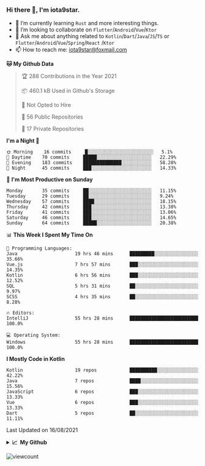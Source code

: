 ### Hi there 👋, I'm iota9star.

- 🌱 I’m currently learning `Rust` and more interesting things.
- 👯 I’m looking to collaborate on `Flutter`/`Android`/`Vue`/`Ktor`
- 💬 Ask me about anything related to `Kotlin`/`Dart`/`Java`/`JS`/`TS` or `Flutter`/`Android`/`Vue`/`Spring`/`React`
  /`Ktor`
- 📫 How to reach me: [iota9star@foxmail.com](iota9star@foxmail.com)



<!--START_SECTION:waka-->
**🐱 My Github Data** 

> 🏆 288 Contributions in the Year 2021
 > 
> 📦 460.1 kB Used in Github's Storage 
 > 
> 🚫 Not Opted to Hire
 > 
> 📜 56 Public Repositories 
 > 
> 🔑 17 Private Repositories  
 > 
**I'm a Night 🦉** 

```text
🌞 Morning    16 commits     █░░░░░░░░░░░░░░░░░░░░░░░░   5.1% 
🌆 Daytime    70 commits     █████░░░░░░░░░░░░░░░░░░░░   22.29% 
🌃 Evening    183 commits    ██████████████░░░░░░░░░░░   58.28% 
🌙 Night      45 commits     ███░░░░░░░░░░░░░░░░░░░░░░   14.33%

```
📅 **I'm Most Productive on Sunday** 

```text
Monday       35 commits     ██░░░░░░░░░░░░░░░░░░░░░░░   11.15% 
Tuesday      29 commits     ██░░░░░░░░░░░░░░░░░░░░░░░   9.24% 
Wednesday    57 commits     ████░░░░░░░░░░░░░░░░░░░░░   18.15% 
Thursday     42 commits     ███░░░░░░░░░░░░░░░░░░░░░░   13.38% 
Friday       41 commits     ███░░░░░░░░░░░░░░░░░░░░░░   13.06% 
Saturday     46 commits     ███░░░░░░░░░░░░░░░░░░░░░░   14.65% 
Sunday       64 commits     █████░░░░░░░░░░░░░░░░░░░░   20.38%

```


📊 **This Week I Spent My Time On** 

```text
💬 Programming Languages: 
Java                     19 hrs 46 mins      █████████░░░░░░░░░░░░░░░░   35.66% 
Vue.js                   7 hrs 57 mins       ███░░░░░░░░░░░░░░░░░░░░░░   14.35% 
Kotlin                   6 hrs 56 mins       ███░░░░░░░░░░░░░░░░░░░░░░   12.52% 
SQL                      5 hrs 31 mins       ██░░░░░░░░░░░░░░░░░░░░░░░   9.97% 
SCSS                     4 hrs 35 mins       ██░░░░░░░░░░░░░░░░░░░░░░░   8.28%

🔥 Editors: 
IntelliJ                 55 hrs 28 mins      █████████████████████████   100.0%

💻 Operating System: 
Windows                  55 hrs 28 mins      █████████████████████████   100.0%

```

**I Mostly Code in Kotlin** 

```text
Kotlin                   19 repos            ██████████░░░░░░░░░░░░░░░   42.22% 
Java                     7 repos             ████░░░░░░░░░░░░░░░░░░░░░   15.56% 
JavaScript               6 repos             ███░░░░░░░░░░░░░░░░░░░░░░   13.33% 
Vue                      6 repos             ███░░░░░░░░░░░░░░░░░░░░░░   13.33% 
Dart                     5 repos             ██░░░░░░░░░░░░░░░░░░░░░░░   11.11%

```



 Last Updated on 16/08/2021
<!--END_SECTION:waka-->

<details>
  <summary><b>📈&nbsp;&nbsp;My Github</b></summary>
  <br>
  <img src='https://github-profile-trophy.vercel.app/?username=iota9star'>
  <img src='https://bad-apple-github-readme.vercel.app/api?show_bg=1&username=iota9star&hide_title=true'>
  <img src='http://cr-skills-chart-widget.azurewebsites.net/api/api?username=iota9star'>
</details>


![viewcount](https://count.getloli.com/get/@iota9star?theme=rule34)
